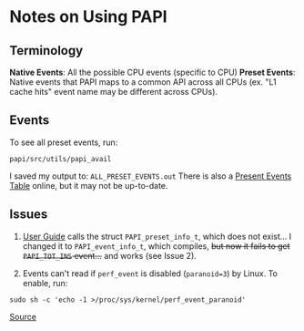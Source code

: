 # Notes on Using PAPI

## Terminology
**Native Events**: All the possible CPU events (specific to CPU)
**Preset Events**: Native events that PAPI maps to a common API across all CPUs (ex. "L1 cache hits" event name may be different across CPUs).

## Events
To see all preset events, run:
```
papi/src/utils/papi_avail
```
I saved my output to: `ALL_PRESET_EVENTS.out`
There is also a [Present Events Table](http://icl.cs.utk.edu/projects/papi/presets.html) online, but it may not be up-to-date.

## Issues
1. [User Guide](http://icl.cs.utk.edu/projects/papi/files/documentation/PAPI_USER_GUIDE.htm#C_AND_FORTRAN_CALLING_INTERFACES) calls the struct `PAPI_preset_info_t`, which does not exist... I changed it to `PAPI_event_info_t`, which compiles, ~~but now it fails to get `PAPI_TOT_INS` event...~~ and works (see Issue 2).

2. Events can't read if `perf_event` is disabled (`paranoid=3`) by Linux. To enable, run:
```
sudo sh -c 'echo -1 >/proc/sys/kernel/perf_event_paranoid'
```
[Source](https://stackoverflow.com/questions/32308175/papi-avail-no-events-available)
